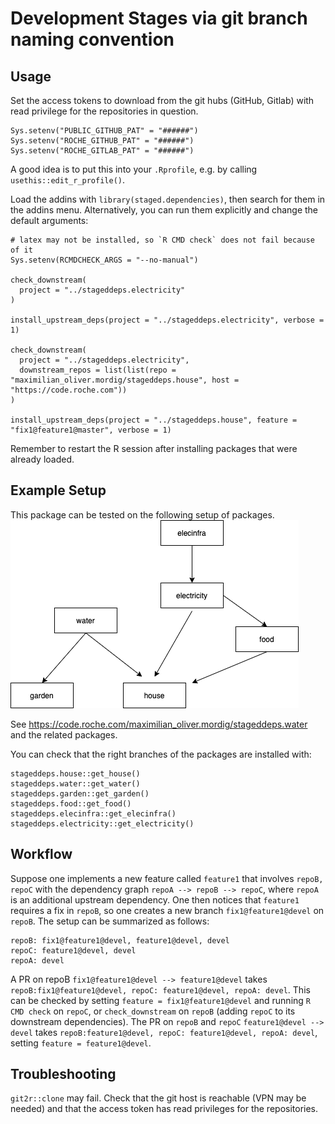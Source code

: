 # Development Stages via git branch naming convention

## Usage

Set the access tokens to download from the git hubs (GitHub, Gitlab) with read privilege for the repositories in question.
```{r}
Sys.setenv("PUBLIC_GITHUB_PAT" = "######")
Sys.setenv("ROCHE_GITHUB_PAT" = "######")
Sys.setenv("ROCHE_GITLAB_PAT" = "######")
```
A good idea is to put this into your `.Rprofile`, e.g. by calling `usethis::edit_r_profile()`.

Load the addins with `library(staged.dependencies)`, then search for them in the addins menu.
Alternatively, you can run them explicitly and change the default arguments:
```{r}
# latex may not be installed, so `R CMD check` does not fail because of it
Sys.setenv(RCMDCHECK_ARGS = "--no-manual")

check_downstream(
  project = "../stageddeps.electricity"
)

install_upstream_deps(project = "../stageddeps.electricity", verbose = 1)

check_downstream(
  project = "../stageddeps.electricity", 
  downstream_repos = list(list(repo = "maximilian_oliver.mordig/stageddeps.house", host = "https://code.roche.com"))
)

install_upstream_deps(project = "../stageddeps.house", feature = "fix1@feature1@master", verbose = 1)
```

Remember to restart the R session after installing packages that were already loaded.

## Example Setup

This package can be tested on the following setup of packages.
![Dependencies. Arrow point from upstream to downstream packages](StagedDepsExample.png)

See https://code.roche.com/maximilian_oliver.mordig/stageddeps.water and the related packages.

You can check that the right branches of the packages are installed with:
```{r}
stageddeps.house::get_house()
stageddeps.water::get_water()
stageddeps.garden::get_garden()
stageddeps.food::get_food()
stageddeps.elecinfra::get_elecinfra()
stageddeps.electricity::get_electricity()
```

## Workflow

Suppose one implements a new feature called `feature1` that involves `repoB, repoC` with the dependency graph `repoA --> repoB --> repoC`, where `repoA` is an additional upstream dependency. One then notices that `feature1` requires a fix in `repoB`, so one creates a new branch `fix1@feature1@devel` on `repoB`. The setup can be summarized as follows:
```
repoB: fix1@feature1@devel, feature1@devel, devel
repoC: feature1@devel, devel
repoA: devel
```
A PR on repoB `fix1@feature1@devel --> feature1@devel` takes `repoB:fix1@feature1@devel, repoC: feature1@devel, repoA: devel`. This can be checked by setting `feature = fix1@feature1@devel` and running `R CMD check` on `repoC`, or `check_downstream` on `repoB` (adding `repoC` to its downstream dependencies).
The PR on `repoB` and  `repoC` `feature1@devel --> devel` takes `repoB:feature1@devel, repoC: feature1@devel, repoA: devel`, setting `feature = feature1@devel`.

## Troubleshooting

`git2r::clone` may fail. Check that the git host is reachable (VPN may be needed) and that the access token has read privileges for the repositories.
